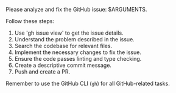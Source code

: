 Please analyze and fix the GitHub issue: $ARGUMENTS.

Follow these steps:

1. Use 'gh issue view' to get the issue details.
2. Understand the problem described in the issue.
3. Search the codebase for relevant files.
4. Implement the necessary changes to fix the issue.
5. Ensure the code passes linting and type checking.
6. Create a descriptive commit message.
7. Push and create a PR.

Remember to use the GitHub CLI (`gh`) for all GitHub-related tasks.
